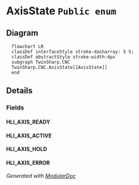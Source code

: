 # AxisState `Public enum`

## Diagram
```mermaid
  flowchart LR
  classDef interfaceStyle stroke-dasharray: 5 5;
  classDef abstractStyle stroke-width:4px
  subgraph TwinSharp.CNC
  TwinSharp.CNC.AxisState[[AxisState]]
  end
```

## Details
### Fields
#### HLI_AXIS_READY


#### HLI_AXIS_ACTIVE


#### HLI_AXIS_HOLD


#### HLI_AXIS_ERROR


*Generated with* [*ModularDoc*](https://github.com/hailstorm75/ModularDoc)
